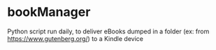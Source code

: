 # bookManager
Python script run daily, to deliver eBooks dumped in a folder (ex: from https://www.gutenberg.org/) to a Kindle device
